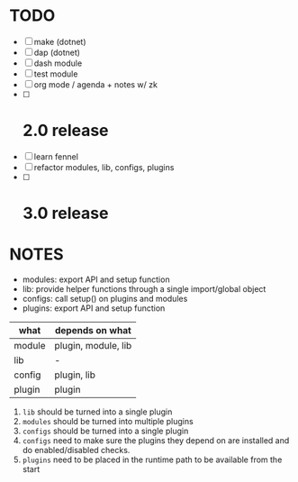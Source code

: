 # TODO

- [ ] make (dotnet)
- [ ] dap (dotnet)
- [ ] dash module
- [ ] test module
- [ ] org mode / agenda + notes w/ zk
- [ ] # 2.0 release
- [ ] learn fennel
- [ ] refactor modules, lib, configs, plugins
- [ ] # 3.0 release

# NOTES

- modules: export API and setup function
- lib: provide helper functions through a single import/global object
- configs: call setup() on plugins and modules
- plugins: export API and setup function

| what   | depends on what     |
| ------ | ------------------- |
| module | plugin, module, lib |
| lib    | -                   |
| config | plugin, lib         |
| plugin | plugin              |

1. `lib` should be turned into a single plugin
2. `modules` should be turned into multiple plugins
3. `configs` should be turned into a single plugin
4. `configs` need to make sure the plugins they depend on are installed and do
   enabled/disabled checks.
5. `plugins` need to be placed in the runtime path to be available from the
   start
